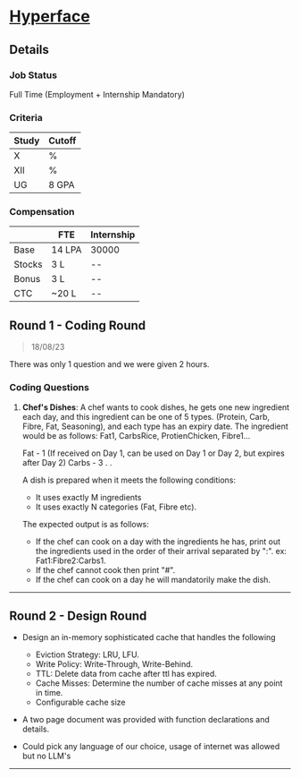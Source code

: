 # [Hyperface](https://www.hyperface.co/)

## Details

### Job Status

Full Time (Employment + Internship Mandatory)

### Criteria

| Study | Cutoff |
|-------|--------|
| X     | %      |
| XII   | %      |
| UG    | 8 GPA  |

[comment]: # (Any other details go under this. This is a comment)

### Compensation

|        | FTE    | Internship |
|--------|--------|------------|
| Base   | 14 LPA | 30000      |
| Stocks | 3 L    | --         |
| Bonus  | 3 L    | --         |
| CTC    | ~20 L  | --         |

[comment]: # (Details about the rounds go under this comment.)

## Round 1 - Coding Round

> 18/08/23

[comment]: # (Summary of the sections and experience below this comment.)

There was only 1 question and we were given 2 hours.

### Coding Questions

1. **Chef's Dishes**: A chef wants to cook dishes, he gets one new ingredient each day, and this ingredient can be one of 5 types. (Protein, Carb, Fibre, Fat, Seasoning), and each type has an expiry date.
The ingredient would be as follows: Fat1, CarbsRice, ProtienChicken, Fibre1...

    Fat - 1 (If received on Day 1, can be used on Day 1 or Day 2, but expires after Day 2)
    Carbs - 3
    .
    .

    A dish is prepared when it meets the following conditions:
    - It uses exactly M ingredients
    - It uses exactly N categories (Fat, Fibre etc).

    The expected output is as follows:
    - If the chef can cook on a day with the ingredients he has, print out the ingredients used in the order of their arrival separated by ":".
    ex: Fat1:Fibre2:Carbs1.
    - If the chef cannot cook then print "#".
    - If the chef can cook on a day he will mandatorily make the dish.

[comment]: # (Add any resources or links or code to this question under this comment.)

---

## Round 2 - Design Round

- Design an in-memory sophisticated cache that handles the following

    - Eviction Strategy: LRU, LFU.
    - Write Policy: Write-Through, Write-Behind.
    - TTL: Delete data from cache after ttl has expired.
    - Cache Misses: Determine the number of cache misses at any point in time.
    - Configurable cache size

- A two page document was provided with function declarations and details.
- Could pick any language of our choice, usage of internet was allowed but no LLM's

---

